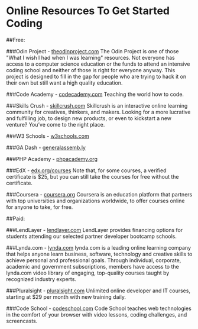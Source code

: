 Online Resources To Get Started Coding
=========================

##Free:

###Odin Project - [theodinproject.com](http://www.theodinproject.com/)
The Odin Project is one of those "What I wish I had when I was learning" resources. Not everyone has access to a computer science education or the funds to attend an intensive coding school and neither of those is right for everyone anyway. This project is designed to fill in the gap for people who are trying to hack it on their own but still want a high quality education.

###Code Academy - [codecademy.com](http://www.codecademy.com)
Teaching the world how to code.

###Skills Crush - [skillcrush.com](http://skillcrush.com)
Skillcrush is an interactive online learning community for creatives, thinkers, and makers. Looking for a more lucrative and fulfilling job, to design new products, or even to kickstart a new venture? You’ve come to the right place.

###W3 Schools - [w3schools.com](http://www.w3schools.com)

###GA Dash - [generalassemb.ly](https://dash.generalassemb.ly)

###PHP Academy - [phpacademy.org](https://phpacademy.org)

###EdX - [edx.org/courses](https://www.edx.org/courses)
Note that, for some courses, a verified certificate is $25, but you can still take the courses for free without the certificate.

###Coursera - [coursera.org](http://www.coursera.org)
Coursera is an education platform that partners with top universities and organizations worldwide, to offer courses online for anyone to take, for free.

##Paid:

###LendLayer - [lendlayer.com](https://lendlayer.com/)
LendLayer provides financing options for students attending our selected partner developer bootcamp schools.

###Lynda.com - [lynda.com](http://www.lynda.com/)
lynda.com is a leading online learning company that helps anyone learn business, software, technology and creative skills to achieve personal and professional goals. Through individual, corporate, academic and government subscriptions, members have access to the lynda.com video library of engaging, top-quality courses taught by recognized industry experts.

###Pluralsight - [pluralsight.com](http://www.pluralsight.com)
Unlimited online developer and IT courses, starting at $29 per month with new training daily.

###Code School - [codeschool.com](http://www.codeschool.com)
Code School teaches web technologies in the comfort of your browser with video lessons, coding challenges, and screencasts.